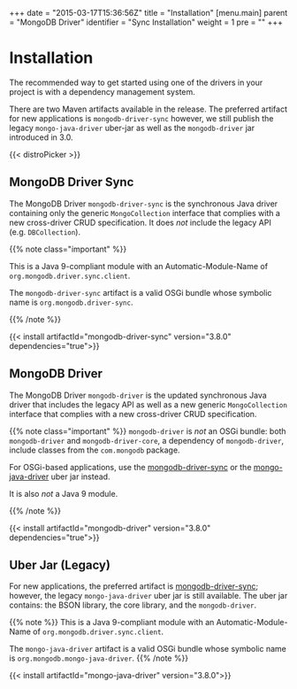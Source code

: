 +++
date = "2015-03-17T15:36:56Z"
title = "Installation"
[menu.main]
  parent = "MongoDB Driver"
  identifier = "Sync Installation"
  weight = 1
  pre = "<i class='fa'></i>"
+++

# Installation

The recommended way to get started using one of the drivers in your
project is with a dependency management system.

There are two Maven artifacts available in the release. The preferred artifact for new applications is `mongodb-driver-sync`
however, we still publish the legacy `mongo-java-driver` uber-jar as well as the `mongodb-driver` jar introduced in 3.0.

{{< distroPicker >}}

## MongoDB Driver Sync 

The MongoDB Driver `mongodb-driver-sync` is the synchronous Java driver containing only the generic `MongoCollection` interface that 
complies with a new cross-driver CRUD specification.  It does *not* include the legacy API (e.g. `DBCollection`).

{{% note class="important" %}}

This is a Java 9-compliant module with an Automatic-Module-Name of `org.mongodb.driver.sync.client`.

The `mongodb-driver-sync` artifact is a valid OSGi bundle whose symbolic name is `org.mongodb.driver-sync`.

{{% /note %}}

{{< install artifactId="mongodb-driver-sync" version="3.8.0" dependencies="true">}}

## MongoDB Driver  

The MongoDB Driver `mongodb-driver` is the updated synchronous Java driver that includes the legacy API as well as a new generic `MongoCollection` interface that complies with a new cross-driver CRUD specification.

{{% note class="important" %}}
`mongodb-driver` is *not* an OSGi bundle: both `mongodb-driver` and `mongodb-driver-core`, a dependency of `mongodb-driver`, include classes from the `com.mongodb` package.

For OSGi-based applications, use the [mongodb-driver-sync](#mongodb-driver-sync) or the [mongo-java-driver](#uber-jar-legacy) uber jar instead.

It is also *not* a Java 9 module.

{{% /note %}}

{{< install artifactId="mongodb-driver" version="3.8.0" dependencies="true">}}


## Uber Jar (Legacy)

For new applications, the preferred artifact is [mongodb-driver-sync](#mongodb-driver-sync); however, the legacy `mongo-java-driver` uber
jar is still available.  The uber jar contains: the BSON library, the core library, and the `mongodb-driver`.


{{% note %}}
This is a Java 9-compliant module with an Automatic-Module-Name of `org.mongodb.driver.sync.client`.

The `mongo-java-driver` artifact is a valid OSGi bundle whose symbolic name is `org.mongodb.mongo-java-driver`.
{{% /note %}}

{{< install artifactId="mongo-java-driver" version="3.8.0">}}

